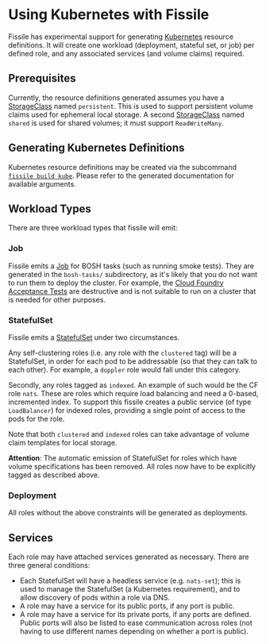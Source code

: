 # Using Kubernetes with Fissile

Fissile has experimental support for generating [Kubernetes] resource
definitions.  It will create one workload (deployment, stateful set, or job) per
defined role, and any associated services (and volume claims) required.

[Kubernetes]: https://kubernetes.io/

## Prerequisites
Currently, the resource definitions generated assumes you have a [StorageClass]
named `persistent`.  This is used to support persistent volume claims used for
ephemeral local storage.  A second [StorageClass] named `shared` is used for
shared volumes; it must support `ReadWriteMany`.

[StorageClass]: https://kubernetes.io/docs/resources-reference/v1.6/#storageclass-v1-storage

## Generating Kubernetes Definitions
Kubernetes resource definitions may be created via the subcommand
[`fissile build kube`].  Please refer to the generated documentation for
available arguments.

[`fissile build kube`]: ./generated/fissile_build_kube.md

## Workload Types
There are three workload types that fissile will emit:

### Job
Fissile emits a [Job] for BOSH tasks (such as running smoke tests).  They are
generated in the `bosh-tasks/` subdirectory, as it's likely that you do not want
to run them to deploy the cluster.  For example, the
[Cloud Foundry Acceptance Tests] are destructive and is not suitable to run on a
cluster that is needed for other purposes.

[Job]: https://kubernetes.io/docs/resources-reference/v1.6/#job-v1-batch
[Cloud Foundry Acceptance Tests]: https://github.com/cloudfoundry/cf-acceptance-tests

### StatefulSet

Fissile emits a [StatefulSet] under two circumstances.

Any self-clustering roles (i.e. any role with the `clustered` tag)
will be a StatefulSet, in order for each pod to be addressable (so
that they can talk to each other). For example, a `doppler` role would
fall under this category.

Secondly, any roles tagged as `indexed`. An example of such would be
the CF role `nats`. These are roles which require load balancing and
need a 0-based, incremented index. To support this fissile creates a
public service (of type `LoadBalancer`) for indexed roles, providing a
single point of access to the pods for the role.

Note that both `clustered` and `indexed` roles can take advantage of
volume claim templates for local storage.

__Attention__: The automatic emission of StatefulSet for roles which
have volume specifications has been removed. All roles now have to be
explicitly tagged as described above.

[StatefulSet]: https://kubernetes.io/docs/resources-reference/v1.6/#statefulset-v1beta1-apps

### Deployment
All roles without the above constraints will be generated as deployments.

## Services

Each role may have attached services generated as necessary.  There are three
general conditions:

- Each StatefulSet will have a headless service (e.g. `nats-set`); this is used
  to manage the StatefulSet (a Kubernetes requirement), and to allow discovery
  of pods within a role via DNS.
- A role may have a service for its public ports, if any port is public.
- A role may have a service for its private ports, if any ports are defined.
  Public ports will also be listed to ease communication across roles (not
  having to use different names depending on whether a port is public).
